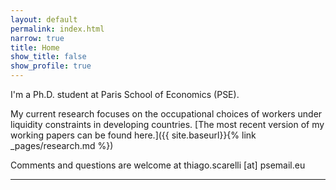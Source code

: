 ```yaml
---
layout: default
permalink: index.html
narrow: true
title: Home
show_title: false
show_profile: true
---
```


I'm a Ph.D. student at Paris School of Economics (PSE).

My current research focuses on the occupational choices of workers under liquidity constraints in developing countries. [The most recent version of my working papers can be found here.]({{ site.baseurl}}{% link _pages/research.md %})

Comments and questions are welcome at thiago.scarelli [at] psemail.eu

<hr>

<!---
## Recent Posts

{% for post in site.posts limit:3 %}
{% include components/post-card.html %}
{% endfor %}

--->
